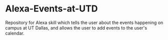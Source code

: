 # Alexa-Events-at-UTD
Repository for Alexa skill which tells the user about the events happening on campus at UT Dallas, and allows the user to add events to the user's calendar. 
